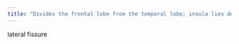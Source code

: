 ```yaml
---
title: "Divides the frontal lobe from the temporal lobe; insula lies deep here"
---
```

lateral fissure

